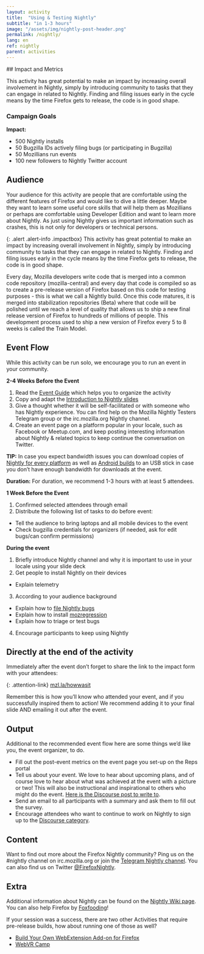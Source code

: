 ```yaml
---
layout: activity
title:  "Using & Testing Nightly"
subtitle: "in 1-3 hours"
image: "/assets/img/nightly-post-header.png"
permalink: /nightly/
lang: en
ref: nightly
parent: activities
---
```


<div class="col-md-3 hidden-xs pull-right" markdown="1">
## Impact and Metrics

This activity has great potential to make an impact by increasing overall involvement in Nightly, simply by introducing community to tasks that they can engage in related to Nightly. Finding and filing issues early in the cycle means by the time Firefox gets to release, the code is in good shape.

### Campaign Goals

__Impact:__

* 500 Nightly installs
* 50 Bugzilla IDs actively filing bugs (or participating in Bugzilla)
* 50 Mozillians run events
* 100 new followers to Nightly Twitter account

## Audience
Your audience for this activity are people that are comfortable using the different features of Firefox and would like to dive a little deeper.  Maybe they want to learn some useful core skills that will help them as Mozillians or perhaps are comfortable using Developer Edition and want to learn more about Nightly. As just using Nightly gives us important information such as crashes, this is not only for developers or technical persons.
</div>

<div class="col-md-9" markdown="1">

{: .alert .alert-info .impactbox}
<span class="glyphicon glyphicon-ok-circle" aria-hidden="true"></span>
This activity has great potential to make an impact by increasing overall involvement in Nightly, simply by introducing community to tasks that they can engage in related to Nightly. Finding and filing issues early in the cycle means by the time Firefox gets to release, the code is in good shape.

Every day, Mozilla developers write code that is merged into a common code repository (mozilla-central) and every day that code is compiled so as to create a pre-release version of Firefox based on this code for testing purposes - this is what we call a Nightly build. Once this code matures, it is merged into stabilization repositories (Beta) where that code will be polished until we reach a level of quality that allows us to ship a new final release version of Firefox to hundreds of millions of people. This development process used to ship a new version of Firefox every 5 to 8 weeks is called the Train Model.

## Event Flow

While this activity can be run solo, we encourage you to run an event in your community.

__2-4 Weeks Before the Event__

1. Read the [Event Guide](https://activate.mozilla.community/eventguide/) which helps you to organize the activity
2. Copy and adapt the [Introduction to Nightly slides](https://docs.google.com/presentation/d/1dnl5jShMYDO-f_SDGM3yRr3Ac3XRF4XCZqlVwGcYm34/edit?usp=sharing)
3. Give a thought whether it will be self-facilitated or with someone who has Nightly experience. You can find help on the Mozilla Nightly Testers Telegram group or the irc.mozilla.org Nightly channel.
4. Create an event page on a platform popular in your locale, such as Facebook or Meetup.com, and keep posting interesting information about Nightly & related topics to keep continue the conversation on Twitter.

__TIP:__
In case you expect bandwidth issues  you can download copies of [Nightly for every platform](https://www.mozilla.org/en-US/firefox/nightly/all/) as well as [Android builds](https://www.mozilla.org/en-US/firefox/channel/android/) to an USB stick in case you don’t have enough bandwidth for downloads at the event.

__Duration:__ For duration, we recommend 1-3 hours with at least 5 attendees.

__1 Week Before the Event__

1. Confirmed selected attendees through email
2. Distribute the following list of tasks to do before event:
  * Tell the audience to bring laptops and all mobile devices to the event
  * Check bugzilla credentials for organizers (if needed, ask for edit bugs/can confirm permissions)

__During the event__

1. Briefly introduce Nightly channel and why it is important to use in your locale using your slide deck
2. Get people to install Nightly on their devices
  * Explain telemetry
3. According to your audience background
  * Explain how to [file Nightly bugs](https://developer.mozilla.org/en-US/docs/Mozilla/QA/Bug_writing_guidelines)
  * Explain how to install [mozregression](https://mozilla.github.io/mozregression/)
  * Explain how to triage or test bugs
4. Encourage participants to keep using Nightly


## Directly at the end of the activity
Immediately after the event don’t forget to share the link to the impact form with your attendees:

{: .attention-link}
[mzl.la/howwasit](http://mzl.la/howwasit)

Remember this is how you’ll know who attended your event, and if you successfully inspired them to action! We recommend adding it to your final slide AND emailing it out after the event.

## Output

Additional to the recommended event flow here are some things we’d like you, the event organizer, to do.

* Fill out the post-event metrics on the event page you set-up on the Reps portal
* Tell us about your event. We love to hear about upcoming plans, and of course love to hear about what was achieved at the event with a picture or two! This will also be instructional and inspirational to others who might do the event. [Here is the Discourse post to write to](https://discourse.mozilla-community.org/t/a-new-nightly-activity/16746).
* Send an email to all participants with a summary and ask them to fill out the survey.
* Encourage attendees who want to continue to work on Nightly to sign up to the [Discourse category](https://discourse.mozilla-community.org/c/nightly).

## Content

Want to find out more about the Firefox Nightly community? Ping us on the #nightly channel on irc.mozilla.org or join the [Telegram Nightly channel](https://t.me/joinchat/AAAAAAeCegHxTCZHWhYm3A). You can also find us on Twitter [@FirefoxNightly](http://twitter.com/FirefoxNightly).

## Extra

Additional information about Nightly can be found on the [Nightly Wiki page](https://wiki.mozilla.org/Nightly). You can also help Firefox by [Foxfooding](https://wiki.mozilla.org/Foxfooding)!

If your session was a success, there are two other Activities that require pre-release builds, how about running one of those as well?

* [Build Your Own WebExtension Add-on for Firefox](https://activate.mozilla.community/webextensions/)
* [WebVR Camp](https://activate.mozilla.community/webvr-camp/)

</div>
